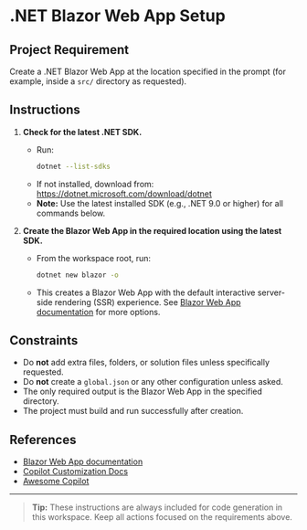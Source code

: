 # .NET Blazor Web App Setup

## Project Requirement

Create a .NET Blazor Web App at the location specified in the prompt (for example, inside a `src/` directory as requested).

## Instructions

1. **Check for the latest .NET SDK.**
   - Run:
     ```sh
     dotnet --list-sdks
     ```
   - If not installed, download from: https://dotnet.microsoft.com/download/dotnet
   - **Note:** Use the latest installed SDK (e.g., .NET 9.0 or higher) for all commands below.

2. **Create the Blazor Web App in the required location using the latest SDK.**
   - From the workspace root, run:
     ```sh
     dotnet new blazor -o 
     ```
   - This creates a Blazor Web App with the default interactive server-side rendering (SSR) experience. See [Blazor Web App documentation](https://learn.microsoft.com/en-us/aspnet/core/blazor/?view=aspnetcore-9.0) for more options.

## Constraints

- Do **not** add extra files, folders, or solution files unless specifically requested.
- Do **not** create a `global.json` or any other configuration unless asked.
- The only required output is the Blazor Web App in the specified directory.
- The project must build and run successfully after creation.

## References

- [Blazor Web App documentation](https://learn.microsoft.com/en-us/aspnet/core/blazor/?view=aspnetcore-9.0)
- [Copilot Customization Docs](https://code.visualstudio.com/docs/copilot/copilot-customization)
- [Awesome Copilot](https://github.com/github/awesome-copilot)

---

> **Tip:** These instructions are always included for code generation in this workspace. Keep all actions focused on the requirements above.
